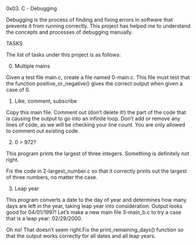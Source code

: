 0x03. C - Debugging

Debugging is the process of finding and fixing errors in software that prevents it from running correctly. This project has helped me to understand the concepts and processes of debugging manually.

TASKS

The list of tasks under this project is as follows:

0. Multiple mains

Given a test file main.c, create a file named 0-main.c. This file must test that the function positive_or_negative() gives the correct output when given a case of 0.


1. Like, comment, subscribe

Copy this main file. Comment out (don’t delete it!) the part of the code that is causing the output to go into an infinite loop. Don’t add or remove any lines of code, as we will be checking your line count. You are only allowed to comment out existing code.


2. 0 > 972?

This program prints the largest of three integers. Something is definitely not right.

Fix the code in 2-largest_number.c so that it correctly prints out the largest of three numbers, no matter the case.


3. Leap year

This program converts a date to the day of year and determines how many days are left in the year, taking leap year into consideration. Output looks good for 04/01/1997! Let’s make a new main file 3-main_b.c to try a case that is a leap year: 02/29/2000.

Oh no! That doesn’t seem right.Fix the print_remaining_days() function so that the output works correctly for all dates and all leap years.

 
